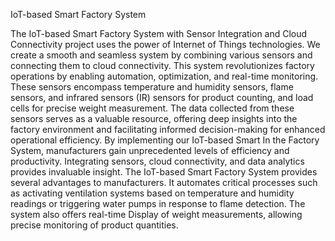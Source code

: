  IoT-based Smart Factory System
 
The IoT-based Smart Factory System with Sensor Integration and Cloud 
Connectivity project uses the power of Internet of Things technologies. We create a smooth and seamless system by 
combining various sensors and connecting them to cloud connectivity. This system revolutionizes factory 
operations by enabling automation, optimization, and real-time monitoring. These 
sensors encompass temperature and humidity sensors, flame sensors, and infrared sensors 
(IR) sensors for product counting, and load cells for precise weight measurement. 
The data collected from these sensors serves as a valuable resource, offering deep 
insights into the factory environment and facilitating informed decision-making 
for enhanced operational efficiency. By implementing our IoT-based Smart 
In the Factory System, manufacturers gain unprecedented levels of efficiency and 
productivity. Integrating sensors, cloud connectivity, and data analytics 
provides invaluable insight. 
The IoT-based Smart Factory System provides several 
advantages to manufacturers. It automates critical processes such as activating 
ventilation systems based on temperature and humidity readings or triggering 
water pumps in response to flame detection. The system also offers real-time 
Display of weight measurements, allowing precise monitoring of product 
quantities.
